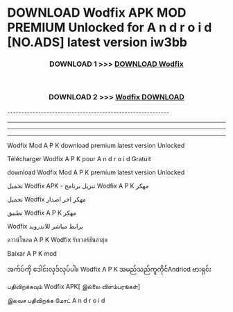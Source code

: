 # DOWNLOAD Wodfix  APK MOD PREMIUM Unlocked for A n d r o i d [NO.ADS] latest version iw3bb 



<div align="center">

<h3>DOWNLOAD 1 >>> <a href="https://getmod2.web.app/?judul=Wodfix ">DOWNLOAD Wodfix </a></h3><br>

<h3>DOWNLOAD 2 >>> <a href="https://getmod2.web.app/?judul=Wodfix ">Wodfix  DOWNLOAD </a></h3>

</div>
----------------------------------------------------------

----------------------------------------------------------

----------------------------------------------------------

----------------------------------------------------------

Wodfix  Mod A P K download premium latest version Unlocked

Télécharger Wodfix  A P K pour A n d r o i d Gratuit

download Wodfix  Mod A P K premium latest version Unlocked

تحميل Wodfix  APK - تنزيل برنامج Wodfix  A P K مهكر

تحميل Wodfix  مهكر اخر اصدار

تطبيق Wodfix  A P K مهكر

Wodfix  برابط مباشر للاندرويد

ดาวน์โหลด A P K Wodfix  รับเวอร์ชันล่าสุด

Baixar A P K mod

အက်ပ်ကို ဒေါင်းလုဒ်လုပ်ပါ။ Wodfix  A P K အမည်သည်ကူကိုင်Andriod ဗားရှင်း

பதிவிறக்கவும் Wodfix  APK[ இல்லை விளம்பரங்கள்] 
 
இலவச பதிவிறக்க மோட் A n d r o i d



